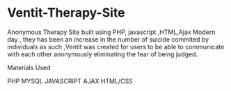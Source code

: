 # Ventit-Therapy-Site
Anonymous Therapy Site built using PHP, javascript ,HTML,Ajax
Modern day , they has been an increase in the number of suicide  commited by individuals as such ,Ventit was created for users to be able to communicate with each other  anonymously eliminating the fear of being judged.


Materials Used

PHP
MYSQL
JAVASCRIPT
AJAX
HTML/CSS
